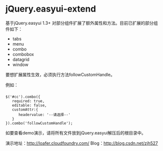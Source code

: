 jQuery.easyui-extend
====================
基于jQuery.easyui 1.3+ 对部分组件扩展了额外属性和方法。目前已扩展的部分组件如下：<br>
<ul>
  <li>tabs</li>
  <li>menu</li>
  <li>combo</li>
  <li>combobox</li>
  <li>datagrid</li>
  <li>window</li>
</ul>
要想扩展属性生效，必须执行方法followCustomHandle。<br>


例如：    
###  
    $('#cc').combo({
       required: true,
       editable: false,
       customAttr:{
          headervalue: '--请选择--'
       }
    }).combo('followCustomHandle');    



如要查看demo演示，请将所有文件放到jQuery.easyui解压后的根目录中。   


演示地址：http://loafer.cloudfoundry.com/
Blog：http://blog.csdn.net/zjh527
